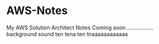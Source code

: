 # AWS-Notes
My AWS Solution Architect Notes 
Coming soon .................  <br />
background sound ten tena ten tnaaaaaaaaaaaa

